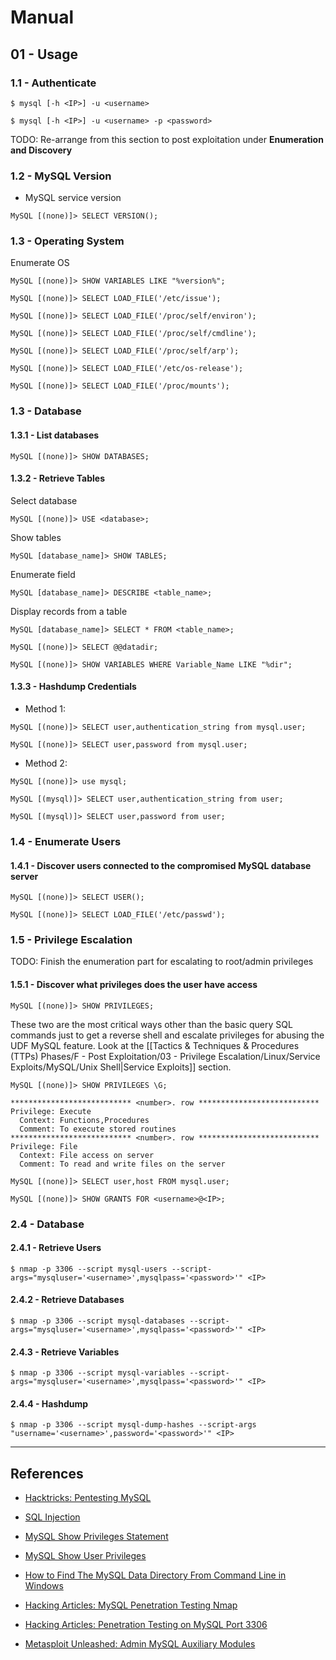 # Manual

## 01 - Usage

### 1.1 - Authenticate

```
$ mysql [-h <IP>] -u <username>

$ mysql [-h <IP>] -u <username> -p <password>
```

TODO: Re-arrange from this section to post exploitation under **Enumeration and Discovery**

### 1.2 - MySQL Version

- MySQL service version

```
MySQL [(none)]> SELECT VERSION();
```

### 1.3 - Operating System

Enumerate OS

```
MySQL [(none)]> SHOW VARIABLES LIKE "%version%";

MySQL [(none)]> SELECT LOAD_FILE('/etc/issue');

MySQL [(none)]> SELECT LOAD_FILE('/proc/self/environ');

MySQL [(none)]> SELECT LOAD_FILE('/proc/self/cmdline');

MySQL [(none)]> SELECT LOAD_FILE('/proc/self/arp');

MySQL [(none)]> SELECT LOAD_FILE('/etc/os-release');

MySQL [(none)]> SELECT LOAD_FILE('/proc/mounts');
```

### 1.3 - Database

#### 1.3.1 - List databases

```
MySQL [(none)]> SHOW DATABASES;
```

#### 1.3.2 - Retrieve Tables

Select database

```
MySQL [(none)]> USE <database>;
```

Show tables

```
MySQL [database_name]> SHOW TABLES;
```

Enumerate field

```
MySQL [database_name]> DESCRIBE <table_name>;
```

Display records from a table

```
MySQL [database_name]> SELECT * FROM <table_name>;

MySQL [(none)]> SELECT @@datadir;

MySQL [(none)]> SHOW VARIABLES WHERE Variable_Name LIKE "%dir";
```

#### 1.3.3 - Hashdump Credentials

- Method 1:

```
MySQL [(none)]> SELECT user,authentication_string from mysql.user;

MySQL [(none)]> SELECT user,password from mysql.user;
```

- Method 2:

```
MySQL [(none)]> use mysql;

MySQL [(mysql)]> SELECT user,authentication_string from user;

MySQL [(mysql)]> SELECT user,password from user;
```

### 1.4 - Enumerate Users

#### 1.4.1 - Discover users connected to the compromised MySQL database server

```
MySQL [(none)]> SELECT USER();

MySQL [(none)]> SELECT LOAD_FILE('/etc/passwd');
```

### 1.5 - Privilege Escalation

TODO: Finish the enumeration part for escalating to root/admin privileges

#### 1.5.1 - Discover what privileges does the user have access

```
MySQL [(none)]> SHOW PRIVILEGES;
```

These two are the most critical ways other than the basic query SQL commands just to get a reverse shell and escalate privileges for abusing the UDF MySQL feature. Look at the [[Tactics & Techniques & Procedures (TTPs) Phases/F - Post Exploitation/03 - Privilege Escalation/Linux/Service Exploits/MySQL/Unix Shell|Service Exploits]] section.

```
MySQL [(none)]> SHOW PRIVILEGES \G;

*************************** <number>. row ***************************
Privilege: Execute
  Context: Functions,Procedures
  Comment: To execute stored routines
*************************** <number>. row ***************************
Privilege: File
  Context: File access on server
  Comment: To read and write files on the server

MySQL [(none)]> SELECT user,host FROM mysql.user;

MySQL [(none)]> SHOW GRANTS FOR <username>@<IP>;
```

### 2.4 - Database

#### 2.4.1 - Retrieve Users

```
$ nmap -p 3306 --script mysql-users --script-args="mysqluser='<username>',mysqlpass='<password>'" <IP>
```

#### 2.4.2 - Retrieve Databases

```
$ nmap -p 3306 --script mysql-databases --script-args="mysqluser='<username>',mysqlpass='<password>'" <IP>
```

#### 2.4.3 - Retrieve Variables

```
$ nmap -p 3306 --script mysql-variables --script-args="mysqluser='<username>',mysqlpass='<password>'" <IP>
```

#### 2.4.4 - Hashdump

```
$ nmap -p 3306 --script mysql-dump-hashes --script-args "username='<username>',password='<password>'" <IP>
```

---
## References

- [Hacktricks: Pentesting MySQL](https://book.hacktricks.xyz/pentesting/pentesting-mysql)

- [SQL Injection](https://www.websec.ca/kb/sql_injection)

- [MySQL Show Privileges Statement](https://www.tutorialspoint.com/mysql/mysql_show_privileges_statement.htm)

- [MySQL Show User Privileges](https://phoenixnap.com/kb/mysql-show-user-privileges)

- [How to Find The MySQL Data Directory From Command Line in Windows](https://stackoverflow.com/questions/17968287/how-to-find-the-mysql-data-directory-from-command-line-in-windows)

- [Hacking Articles: MySQL Penetration Testing Nmap](https://www.hackingarticles.in/mysql-penetration-testing-nmap/)

- [Hacking Articles: Penetration Testing on MySQL Port 3306](https://www.hackingarticles.in/penetration-testing-on-mysql-port-3306/)

- [Metasploit Unleashed: Admin MySQL Auxiliary Modules](https://www.offensive-security.com/metasploit-unleashed/admin-mysql-auxiliary-modules/)